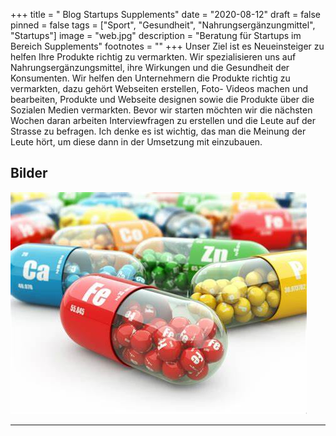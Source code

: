 +++
title = " Blog Startups Supplements"
date = "2020-08-12"
draft = false
pinned = false
tags = ["Sport", "Gesundheit", "Nahrungsergänzungmittel", "Startups"]
image = "web.jpg"
description = "Beratung für Startups im Bereich Supplements"
footnotes = ""
+++
Unser Ziel ist es Neueinsteiger zu helfen Ihre Produkte richtig zu vermarkten. Wir spezialisieren uns auf Nahrungsergänzungsmittel, ihre Wirkungen und die Gesundheit der Konsumenten. Wir helfen den Unternehmern die Produkte richtig zu vermarkten, dazu gehört Webseiten erstellen, Foto- Videos machen und bearbeiten, Produkte und Webseite designen sowie die Produkte über die Sozialen Medien vermarkten. Bevor wir starten möchten wir die nächsten Wochen daran arbeiten Interviewfragen zu erstellen und die Leute auf der Strasse zu befragen. Ich denke es ist wichtig, das man die Meinung der Leute hört, um diese dann in der Umsetzung mit einzubauen.

## Bilder

![](oip.jpg)

- - -